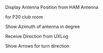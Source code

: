 Display Antenna Position from HAM Antenna

for P30 club room

Show Azimuth of antenna in degree

Receive Direction from UXLog

Show Arrows for turn direction
